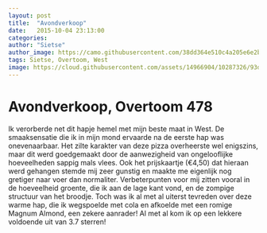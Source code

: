 ```yaml
---
layout: post
title:  "Avondverkoop"
date:   2015-10-04 23:13:00
categories: 
author: "Sietse"
author_image: https://camo.githubusercontent.com/38dd364e510c4a205e6e2ba461a93b5f96ff5316/68747470733a2f2f6575726f7065616e73747564656e747468696e6b74616e6b2e66696c65732e776f726470726573732e636f6d2f323031352f30332f7369657473652d7a77312e6a7067
tags: Sietse, Overtoom, West
image: https://cloud.githubusercontent.com/assets/14966904/10287326/93d8daf6-6b92-11e5-8cd2-3a15e4463ed8.jpg
---
```


# Avondverkoop, Overtoom 478

Ik verorberde net dit hapje hemel met mijn beste maat in West. De smaaksensatie die ik in mijn mond ervaarde na de eerste hap was onevenaarbaar.
Het zilte karakter van deze pizza overheerste wel enigszins, maar dit werd goedgemaakt door de aanwezigheid van ongelooflijke hoeveelheden 
sappig mals vlees. Ook het prijskaartje (€4,50) dat hieraan werd gehangen stemde mij zeer gunstig en maakte me eigenlijk nog gretiger naar voer dan normaliter.
Verbeterpunten voor mij zitten vooral in de hoeveelheid groente, die ik aan de lage kant vond, en de zompige structuur van het broodje. Toch was ik al
met al uiterst tevreden over deze warme hap, die ik wegspoelde met cola en afkoelde met een romige Magnum Almond, een zekere aanrader! 
Al met al kom ik op een lekkere voldoende uit van 3.7 sterren! 
